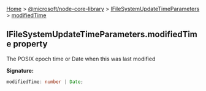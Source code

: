 [Home](./index) &gt; [@microsoft/node-core-library](./node-core-library.md) &gt; [IFileSystemUpdateTimeParameters](./node-core-library.ifilesystemupdatetimeparameters.md) &gt; [modifiedTime](./node-core-library.ifilesystemupdatetimeparameters.modifiedtime.md)

## IFileSystemUpdateTimeParameters.modifiedTime property

The POSIX epoch time or Date when this was last modified

<b>Signature:</b>

```typescript
modifiedTime: number | Date;
```
